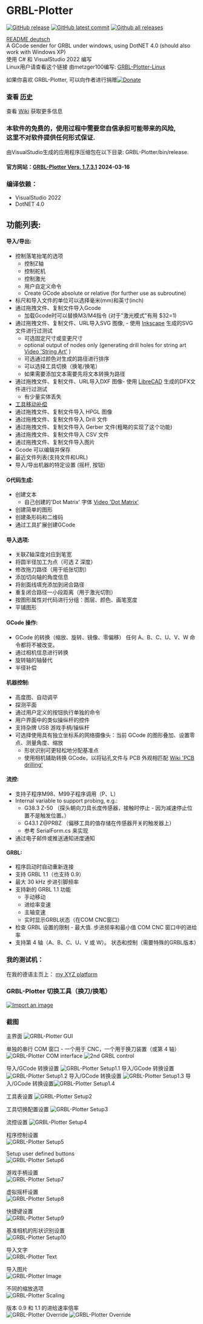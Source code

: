 # GRBL-Plotter

[![GitHub release](https://img.shields.io/github/release/svenhb/GRBL-Plotter.svg)](https://GitHub.com/svenhb/GRBL-Plotter/releases/)
[![GitHub latest commit](https://badgen.net/github/last-commit/svenhb/GRBL-Plotter)](https://GitHub.com/svenhb/GRBL-Plotter/commit/)
[![Github all releases](https://img.shields.io/github/downloads/svenhb/GRBL-Plotter/total.svg)](https://GitHub.com/svenhb/GRBL-Plotter/releases/)  

[README deutsch](README_de.md)  
A GCode sender for GRBL under windows, using DotNET 4.0 (should also work with Windows XP)  
使用 C# 和 VisualStudio 2022 编写   
Linux用户请查看这个链接 由metzger100编写: [GRBL-Plotter-Linux](https://github.com/svenhb/GRBL-Plotter/blob/master/doc/GRBL-Plotter-Linux.md)  


如果你喜欢 GRBL-Plotter, 可以向作者进行捐赠[![Donate](https://www.paypalobjects.com/en_US/DE/i/btn/btn_donateCC_LG.gif)](https://www.paypal.com/cgi-bin/webscr?cmd=_s-xclick&hosted_button_id=PVBK8U866QNQ6)   

### 查看 [历史](https://github.com/svenhb/GRBL-Plotter/blob/master/History.md)  

查看 [Wiki](https://github.com/svenhb/GRBL-Plotter/wiki) 获取更多信息   

### 本软件的免费的，使用过程中需要您自信承担可能带来的风险,<br>这里不对软件提供任何形式保证.
由VisualStudio生成的应用程序压缩包在以下目录: GRBL-Plotter/bin/release.
#### 官方网站：[GRBL-Plotter Vers. 1.7.3.1](https://github.com/svenhb/GRBL-Plotter/releases/latest)  2024-03-16     

### 编译依赖：
* VisualStudio 2022 
* DotNET 4.0

## 功能列表:
#### 导入/导出:  
* 控制落笔抬笔的选项
  - 控制Z轴
  - 控制舵机
  - 控制激光
  - 用户自定义命令
  - Create GCode absolute or relative (for further use as subroutine)  
* 标尺和导入文件的单位可以选择毫米(mm)和英寸(inch)
* 通过拖拽文件、复制文件导入Gcode
  - 加载Gcode时可以替换M3/M4指令 (对于"激光模式"有用 $32=1) 
* 通过拖拽文件、复制文件、URL导入SVG 图像,  - 使用 [Inkscape](https://inkscape.org/de/) 生成的SVG文件进行过测试 
  - 可选固定尺寸或变更尺寸
  - optional output of nodes only (generating drill holes for string art [Video 'String Art'](https://youtu.be/ymWi15rvTvM)  )
  - 可选通过颜色对生成的路径进行排序
  - 可以选择工具切换（换笔/换笔）
  - 如果需要添加文本需要先将文本转换为路径
* 通过拖拽文件、复制文件、URL导入DXF 图像-  使用  [LibreCAD](http://librecad.org/cms/home.html)  生成的DFX文件进行过测试
  - 有少量实体丢失
* [工具移动补偿](https://github.com/svenhb/GRBL-Plotter/wiki/Drag-tool-compensation)
* 通过拖拽文件、复制文件导入 HPGL 图像
* 通过拖拽文件、复制文件导入 Drill 文件
* 通过拖拽文件、复制文件导入 Gerber 文件(粗略的实现了这个功能) 
* 通过拖拽文件、复制文件导入 CSV 文件
* 通过拖拽文件、复制文件导入图片
* Gcode 可以编辑并保存
* 最近文件列表(支持文件和URL)
* 导入/导出机器的特定设置 (摇杆, 按钮)
  
#### G代码生成:
* 创建文本
  - 自己创建的'Dot Matrix' 字体 [Video 'Dot Matrix'](https://youtu.be/ip_qCQwoufw) 
* 创建简单的图形
* 创建条形码和二维码
* 通过工具扩展创建GCode
  
#### 导入选项: 
* 关联Z轴深度对应到笔宽
* 将圆半径加工为点（可选 Z 深度）
* 修改拖刀路径（用于纸张切割）
* 添加切向轴的角度信息
* 将剖面线填充添加到闭合路径
* 重复闭合路径一小段距离（用于激光切割）
* 按图形属性对代码进行分组：图层、颜色、画笔宽度
* 平铺图形

#### GCode 操作:  
* GCode 的转换（缩放、旋转、镜像、零偏移） 
任何 A、B、C、U、V、W 命令都将不被改变。
* 通过相机信息进行转换
* 旋转轴的轴替代
* 半径补偿

  
#### 机器控制:  
* 高度图、自动调平
* 探测平面
* 通过用户定义的按钮执行单独的命令
* 用户界面中的类似操纵杆的控件
* 支持杂牌 USB 游戏手柄/操纵杆
* 可选择使用具有独立坐标系的网络摄像头：当前 GCode 的图形叠加、设置零点、测量角度、缩放
  - 形状识别可更轻松地分配基准点
  - 使用相机辅助转换 GCode，以将钻孔文件与 PCB 外观相匹配 [Wiki 'PCB drilling'](https://github.com/svenhb/GRBL-Plotter/wiki/PCB-drilling)   
  
#### 流控:
* 支持子程序M98、M99子程序调用（P、L）
* Internal variable to support probing, e.g.:
  - G38.3 Z-50	（探头朝向刀具长度传感器，接触时停止 - 因为减速停止位置不是触发位置。）
  - G43.1 Z@PRBZ	（偏移工具的值存储在传感器开关的触发器上）
  - 参考 SerialForm.cs 来实现
* 通过电子邮件或推送通知进度通知
  
#### GRBL:  
* 程序启动时自动重新连接
* 支持 GRBL 1.1（也支持 0.9）
* 最大 30 kHz  步进引脚频率
* 支持新的 GRBL 1.1 功能
  - 手动移动
  - 进给率变速
  - 主轴变速
  - 实时显示GRBL状态（在COM CNC窗口）
* 检查 GRBL 设置的限制 - 最大值. 步进频率和最小值 COM CNC 窗口中的进给率
* 支持第 4 轴（A、B、C、U、V 或 W）。 状态和控制（需要特殊的GRBL版本）


### 我的测试机：
在我的德语主页上：
[my XYZ platform](http://svenhb.bplaced.net/?CNC___Plotter) 

### GRBL-Plotter 切换工具（换刀/换笔）
[![Import an image](https://i9.ytimg.com/vi/GGtdwYdZWi8/mq2.jpg?sqp=COypi98F&rs=AOn4CLAbkofKlCN1cepOQkGvpG6YlnRwrQ)](https://youtu.be/GGtdwYdZWi8) 

### 截图
主界面
![GRBL-Plotter GUI](doc/GRBLPlotter_GUI.png?raw=true "Main GUI") 

单独的串行 COM 窗口 - 一个用于 CNC，一个用于换刀装置（或第 4 轴）
![GRBL-Plotter COM interface](doc/GRBLPlotter_COM2.png?raw=true "Serial connection") ![2nd GRBL control](doc/GRBLPlotter_Control_COM2.png?raw=true "Serial connection")

导入/GCode 转换设置
![GRBL-Plotter Setup1.1](doc/screenshots/en_1325_setup_1_1.png?raw=true "Setup1.1") 
导入/GCode 转换设置![GRBL-Plotter Setup1.2](doc/screenshots/en_1325_setup_1_2.png?raw=true "Setup1.2") 
导入/GCode 转换设置
![GRBL-Plotter Setup1.3](doc/screenshots/en_1325_setup_1_3.png?raw=true "Setup1.3") 
导入/GCode 转换设置![GRBL-Plotter Setup1.4](doc/screenshots/en_1325_setup_1_4.png?raw=true "Setup1.4") 

工具表设置
![GRBL-Plotter Setup2](doc/screenshots/en_1325_setup_2.png?raw=true "Setup2")  

工具切换配置设置 
![GRBL-Plotter Setup3](doc/screenshots/en_1325_setup_3.png?raw=true "Setup3")  

流控设置 
![GRBL-Plotter Setup4](doc/screenshots/en_1325_setup_4.png?raw=true "Setup4")  

程序控制设置  
![GRBL-Plotter Setup5](doc/screenshots/en_1325_setup_5.png?raw=true "Setup5")  

Setup user defined buttons  
![GRBL-Plotter Setup6](doc/screenshots/en_1325_setup_6.png?raw=true "Setup6")  

游戏手柄设置  
![GRBL-Plotter Setup7](doc/screenshots/en_1325_setup_7.png?raw=true "Setup7")  

虚拟摇杆设置  
![GRBL-Plotter Setup8](doc/screenshots/en_1325_setup_8.png?raw=true "Setup8")  

快捷键设置     
![GRBL-Plotter Setup9](doc/screenshots/en_1325_setup_9.png?raw=true "Setup9")  

基准相机的形状识别设置    
![GRBL-Plotter Setup10](doc/screenshots/en_1325_setup_10.png?raw=true "Setup10")  
    
导入文字  
![GRBL-Plotter Text](doc/GRBLPlotter_Text.png?raw=true "Text conversion")  

导入图片  
![GRBL-Plotter Image](doc/ImageImport/ImageImport1.png?raw=true "Image import")  

不同的缩放选项  
![GRBL-Plotter Scaling](doc/GRBLPlotter_scaling.png?raw=true "GCode scaling")  

版本 0.9 和 1.1 的进给速率倍率  
![GRBL-Plotter Override](doc/GRBLPlotter_override.png?raw=true "GCode override") ![GRBL-Plotter Override](doc/GRBLPlotter_override2.png?raw=true "GCode override")
